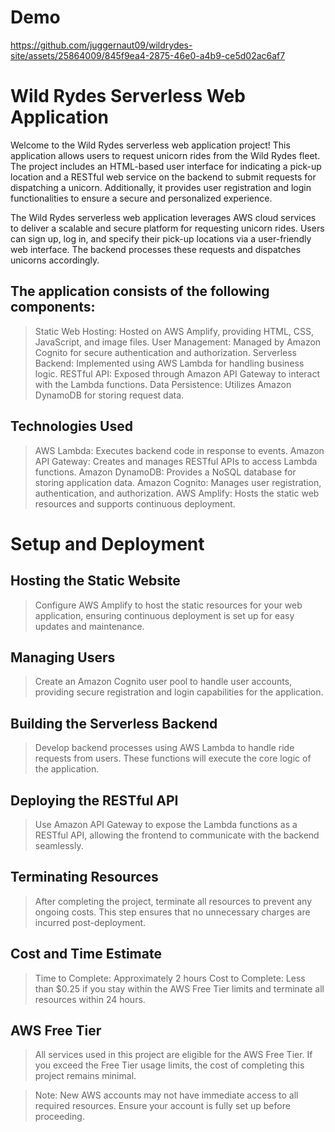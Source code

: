 # Demo
https://github.com/juggernaut09/wildrydes-site/assets/25864009/845f9ea4-2875-46e0-a4b9-ce5d02ac6af7

# Wild Rydes Serverless Web Application
Welcome to the Wild Rydes serverless web application project! This application allows users to request unicorn rides from the Wild Rydes fleet. The project includes an HTML-based user interface for indicating a pick-up location and a RESTful web service on the backend to submit requests for dispatching a unicorn. Additionally, it provides user registration and login functionalities to ensure a secure and personalized experience.

The Wild Rydes serverless web application leverages AWS cloud services to deliver a scalable and secure platform for requesting unicorn rides. Users can sign up, log in, and specify their pick-up locations via a user-friendly web interface. The backend processes these requests and dispatches unicorns accordingly.

## The application consists of the following components:

> Static Web Hosting: Hosted on AWS Amplify, providing HTML, CSS, JavaScript, and image files.
> User Management: Managed by Amazon Cognito for secure authentication and authorization.
> Serverless Backend: Implemented using AWS Lambda for handling business logic.
> RESTful API: Exposed through Amazon API Gateway to interact with the Lambda functions.
> Data Persistence: Utilizes Amazon DynamoDB for storing request data.

## Technologies Used
> AWS Lambda: Executes backend code in response to events.
> Amazon API Gateway: Creates and manages RESTful APIs to access Lambda functions.
> Amazon DynamoDB: Provides a NoSQL database for storing application data.
> Amazon Cognito: Manages user registration, authentication, and authorization.
> AWS Amplify: Hosts the static web resources and supports continuous deployment.

# Setup and Deployment

## Hosting the Static Website
> Configure AWS Amplify to host the static resources for your web application, ensuring continuous deployment is set up for easy updates and maintenance.

## Managing Users
> Create an Amazon Cognito user pool to handle user accounts, providing secure registration and login capabilities for the application.

## Building the Serverless Backend
> Develop backend processes using AWS Lambda to handle ride requests from users. These functions will execute the core logic of the application.

## Deploying the RESTful API
> Use Amazon API Gateway to expose the Lambda functions as a RESTful API, allowing the frontend to communicate with the backend seamlessly.

## Terminating Resources
> After completing the project, terminate all resources to prevent any ongoing costs. This step ensures that no unnecessary charges are incurred post-deployment.

## Cost and Time Estimate
> Time to Complete: Approximately 2 hours
> Cost to Complete: Less than $0.25 if you stay within the AWS Free Tier limits and terminate all resources within 24 hours.

## AWS Free Tier
> All services used in this project are eligible for the AWS Free Tier. If you exceed the Free Tier usage limits, the cost of completing this project remains minimal.

> Note: New AWS accounts may not have immediate access to all required resources. Ensure your account is fully set up before proceeding.


